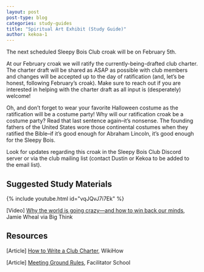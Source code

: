 ```yaml
---
layout: post
post-type: blog
categories: study-guides
title: "Spiritual Art Exhibit (Study Guide)"
author: kekoa-1
---
```


The next scheduled Sleepy Bois Club croak will be on February 5th.

At our February croak we will ratify the currently-being-drafted club charter. The charter draft will be shared as ASAP as possible with club members and changes will be accepted up to the day of ratification (and, let’s be honest, following February’s croak). Make sure to reach out if you are interested in helping with the charter draft as all input is (desperately) welcome!

Oh, and don’t forget to wear your favorite Halloween costume as the ratification will be a costume party! Why will our ratification croak be a costume party? Read that last sentence again–it’s nonsense. The founding fathers of the United States wore those continental costumes when they ratified the Bible–if it’s good enough for Abraham Lincoln, it’s good enough for the Sleepy Bois.

Look for updates regarding this croak in the Sleepy Bois Club Discord server or via the club mailing list (contact Dustin or Kekoa to be added to the email list).

## Suggested Study Materials

{% include youtube.html id="vqJQvJ7i7Ek" %}

[Video] [Why the world is going crazy—and how to win back our minds](https://www.youtube.com/watch?v=vqJQvJ7i7Ek), Jamie Wheal via Big Think

## Resources

[Article] [How to Write a Club Charter](https://www.wikihow.com/Write-a-Club-Charter), WikiHow

[Article] [Meeting Ground Rules](https://www.facilitator.school/meeting-ground-rules), Facilitator School
